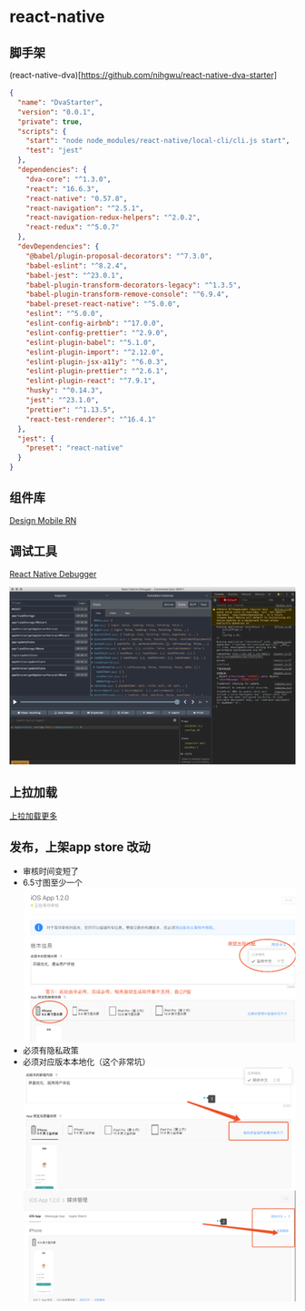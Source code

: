 # react-native
## 脚手架
(react-native-dva)[https://github.com/nihgwu/react-native-dva-starter]
```json
{
  "name": "DvaStarter",
  "version": "0.0.1",
  "private": true,
  "scripts": {
    "start": "node node_modules/react-native/local-cli/cli.js start",
    "test": "jest"
  },
  "dependencies": {
    "dva-core": "^1.3.0",
    "react": "16.6.3",
    "react-native": "0.57.8",
    "react-navigation": "^2.5.1",
    "react-navigation-redux-helpers": "^2.0.2",
    "react-redux": "^5.0.7"
  },
  "devDependencies": {
    "@babel/plugin-proposal-decorators": "^7.3.0",
    "babel-eslint": "^8.2.4",
    "babel-jest": "^23.0.1",
    "babel-plugin-transform-decorators-legacy": "^1.3.5",
    "babel-plugin-transform-remove-console": "^6.9.4",
    "babel-preset-react-native": "^5.0.0",
    "eslint": "^5.0.0",
    "eslint-config-airbnb": "^17.0.0",
    "eslint-config-prettier": "^2.9.0",
    "eslint-plugin-babel": "^5.1.0",
    "eslint-plugin-import": "^2.12.0",
    "eslint-plugin-jsx-a11y": "^6.0.3",
    "eslint-plugin-prettier": "^2.6.1",
    "eslint-plugin-react": "^7.9.1",
    "husky": "^0.14.3",
    "jest": "^23.1.0",
    "prettier": "^1.13.5",
    "react-test-renderer": "^16.4.1"
  },
  "jest": {
    "preset": "react-native"
  }
}


```

## 组件库
[Design Mobile RN](https://rn.mobile.ant.design/index-cn)

## 调试工具
[React Native Debugger](https://github.com/jhen0409/react-native-debugger/releases)

![avatar](../../assets/react-native-debugger.png)

## 上拉加载
[上拉加载更多](https://www.jianshu.com/p/4e7185fc9740)

## 发布，上架app store 改动
 * 审核时间变短了
 * 6.5寸图至少一个
![avatar](../../assets/6.5tu.png)
 * 必须有隐私政策
 * 必须对应版本本地化（这个非常坑）
 ![avatar](../../assets/bdh1.png)
 ![avatar](../../assets/bdh2.png)
